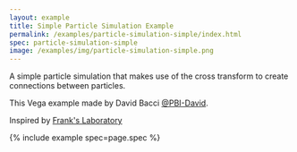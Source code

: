 ```yaml
---
layout: example
title: Simple Particle Simulation Example
permalink: /examples/particle-simulation-simple/index.html
spec: particle-simulation-simple
image: /examples/img/particle-simulation-simple.png
---
```


A simple particle simulation that makes use of the cross transform to create connections between particles. 

This Vega example made by David Bacci [@PBI-David](https://github.com/PBI-David).

Inspired by [Frank's Laboratory](https://www.youtube.com/@Frankslaboratory/videos)

{% include example spec=page.spec %}
